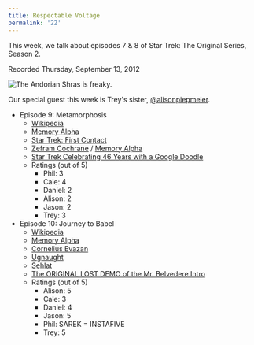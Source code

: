 ```yaml
---
title: Respectable Voltage
permalink: '22'
---
```


This week, we talk about episodes 7 & 8 of Star Trek: The Original Series, Season 2.

Recorded Thursday, September 13, 2012

![The Andorian Shras is freaky.](http://jawgrind.s3.amazonaws.com/Jawgrind-Episode-22.jpg)

Our special guest this week is Trey's sister, [@alisonpiepmeier](https://twitter.com/alisonpiepmeier).

- Episode 9: Metamorphosis
    - [Wikipedia](http://en.wikipedia.org/wiki/Metamorphosis_(Star_Trek:_The_Original_Series))
    - [Memory Alpha](http://en.memory-alpha.org/wiki/Metamorphosis_(episode))
    - [Star Trek: First Contact](http://en.wikipedia.org/wiki/Star_Trek:_First_Contact)
    - [Zefram Cochrane](http://en.wikipedia.org/wiki/Zefram_Cochrane) / [Memory Alpha](http://en.memory-alpha.org/wiki/Zefram_Cochrane)
    - [Star Trek Celebrating 46 Years with a Google Doodle](http://www.startrek.com/article/celebrating-46-years-with-a-google-doodle)
    - Ratings (out of 5)
        - Phil: 3
        - Cale: 4
        - Daniel: 2
        - Alison: 2
        - Jason: 2
        - Trey: 3
- Episode 10: Journey to Babel
    - [Wikipedia](http://en.wikipedia.org/wiki/Journey_to_Babel)
    - <a href="http://en.memory-alpha.org/wiki/Journey_to_Babel_(episode)">Memory Alpha</a>
    - [Cornelius Evazan](http://starwars.wikia.com/wiki/Cornelius_Evazan)
    - [Ugnaught](http://starwars.wikia.com/wiki/Ugnaught)
    - [Sehlat](http://en.memory-alpha.org/wiki/Sehlat)
    - [The ORIGINAL LOST DEMO of the Mr. Belvedere Intro](https://vimeo.com/37140054)
    - Ratings (out of 5)
        - Alison: 5
        - Cale: 3
        - Daniel: 4
        - Jason: 5
        - Phil: SAREK = INSTAFIVE
        - Trey: 5
